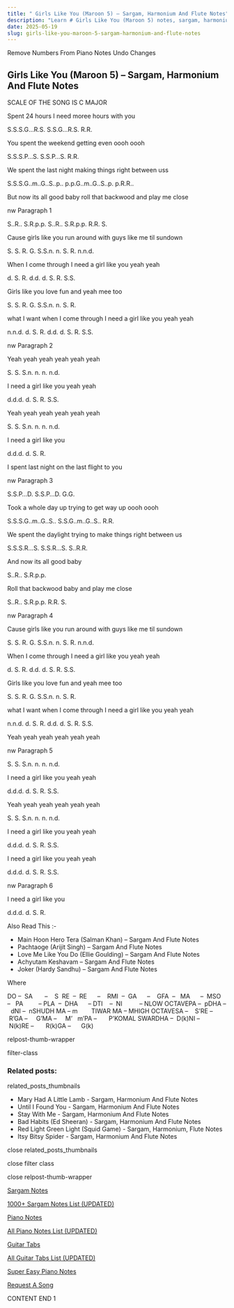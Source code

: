 ```yaml
---
title: " Girls Like You (Maroon 5) – Sargam, Harmonium And Flute Notes"
description: "Learn # Girls Like You (Maroon 5) notes, sargam, harmonium notations and flute notes. Easy step-by-step tutorial for beginners."
date: 2025-05-19
slug: girls-like-you-maroon-5-sargam-harmonium-and-flute-notes
---
```


Remove Numbers From Piano Notes
Undo Changes

## Girls Like You (Maroon 5) – Sargam, Harmonium And Flute Notes

SCALE OF THE SONG IS C MAJOR

Spent 24 hours I need moree hours with you

S.S.S.G…R.S. S.S.G…R.S. R.R.

You spent the weekend getting even oooh oooh

S.S.S.P…S. S.S.P…S. R.R.

We spent the last night making things right between uss

S.S.S.G..m..G..S..p.. p.p.G..m..G..S..p. p.R.R..

But now its all good baby roll that backwood and play me close

nw Paragraph 1

S..R.. S.R.p.p. S..R.. S.R.p.p. R.R. S.

Cause girls like you run around with guys like me til sundown

S. S. R. G. S.S.n. n. S. R. n.n.d.

When I come through I need a girl like you yeah yeah

d. S. R. d.d. d. S. R. S.S.

Girls like you love fun and yeah mee too

S. S. R. G. S.S.n. n. S. R.

what I want when I come through I need a girl like you yeah yeah

n.n.d. d. S. R. d.d. d. S. R. S.S.

nw Paragraph 2

Yeah yeah yeah yeah yeah yeah

S. S. S.n. n. n. n.d.

I need a girl like you yeah yeah

d.d.d. d. S. R. S.S.

Yeah yeah yeah yeah yeah yeah

S. S. S.n. n. n. n.d.

I need a girl like you

d.d.d. d. S. R.

I spent last night on the last flight to you

nw Paragraph 3

S.S.P…D. S.S.P…D. G.G.

Took a whole day up trying to get way up oooh oooh

S.S.S.G..m..G..S.. S.S.G..m..G..S.. R.R.

We spent the daylight trying to make things right between us

S.S.S.R…S. S.S.R…S. S..R.R.

And now its all good baby

S..R.. S.R.p.p.

Roll that backwood baby and play me close

S..R.. S.R.p.p. R.R. S.

nw Paragraph 4

Cause girls like you run around with guys like me til sundown

S. S. R. G. S.S.n. n. S. R. n.n.d.

When I come through I need a girl like you yeah yeah

d. S. R. d.d. d. S. R. S.S.

Girls like you love fun and yeah mee too

S. S. R. G. S.S.n. n. S. R.

what I want when I come through I need a girl like you yeah yeah

n.n.d. d. S. R. d.d. d. S. R. S.S.

Yeah yeah yeah yeah yeah yeah

nw Paragraph 5

S. S. S.n. n. n. n.d.

I need a girl like you yeah yeah

d.d.d. d. S. R. S.S.

Yeah yeah yeah yeah yeah yeah

S. S. S.n. n. n. n.d.

I need a girl like you yeah yeah

d.d.d. d. S. R. S.S.

I need a girl like you yeah yeah

d.d.d. d. S. R. S.S.

nw Paragraph 6

I need a girl like you

d.d.d. d. S. R.

Also Read This :-

- Main Hoon Hero Tera (Salman Khan) – Sargam And Flute Notes
- Pachtaoge (Arijit Singh) – Sargam And Flute Notes
- Love Me Like You Do (Ellie Goulding) – Sargam And Flute Notes
- Achyutam Keshavam – Sargam And Flute Notes
- Joker (Hardy Sandhu) – Sargam And Flute Notes

Where

DO –  SA       –    S  RE  –  RE      –    RMI  –  GA      –    GFA  –   MA      –  MSO  –   PA         – PLA  –  DHA      – DTI    –  NI          – NLOW OCTAVEPA –  pDHA –  dNI –  nSHUDH MA – m        TIWAR MA – MHIGH OCTAVESA –    S’RE –     R’GA –     G’MA –     M’   m’PA –       P’KOMAL SWARDHA –  D(k)NI –       N(k)RE –       R(k)GA –      G(k)

relpost-thumb-wrapper

filter-class

### Related posts:

related_posts_thumbnails

- Mary Had A Little Lamb - Sargam, Harmonium And Flute Notes
- Until I Found You - Sargam, Harmonium And Flute Notes
- Stay With Me - Sargam, Harmonium And Flute Notes
- Bad Habits (Ed Sheeran) - Sargam, Harmonium And Flute Notes
- Red Light Green Light (Squid Game) - Sargam, Harmonium, Flute Notes
- Itsy Bitsy Spider - Sargam, Harmonium And Flute Notes

close related_posts_thumbnails

close filter class

close relpost-thumb-wrapper

[Sargam Notes](/sargam-notes.html)

[1000+ Sargam Notes List (UPDATED)](/all-songs-list-sargam-notes.html)

[Piano Notes](/piano-notes.html)

[All Piano Notes List (UPDATED)](/all-songs-list-piano-notes.html)

[Guitar Tabs](/guitar-tabs.html)

[All Guitar Tabs List (UPDATED)](/all-songs-list-guitar-tabs.html)

[Super Easy Piano Notes](https://studywall.in/)

[Request A Song](/request-a-song.html)

CONTENT END 1
